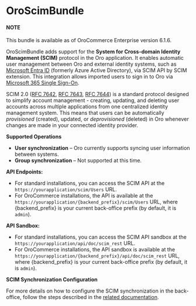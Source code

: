 <a id="bundle-docs-platform-scimbundle"></a>

# OroScimBundle

#### NOTE
This bundle is available as of OroCommerce Enterprise version 6.1.6.

OroScimBundle adds support for the **System for Cross-domain Identity Management (SCIM)** protocol in the Oro application. It enables automatic user management between Oro and external identity systems, such as <a href="https://learn.microsoft.com/en-us/entra/identity/app-provisioning/user-provisioning" target="_blank">Microsoft Entra ID</a> (formerly Azure Active Directory), via SCIM API by SCIM extension. This integration allows imported users to sign in to Oro via [Microsoft 365 Single Sign-On](../../../user/back-office/system/configuration/system/integrations/microsoft-settings/microsoft-single-sign-on.md#user-guide-integrations-microsoft-single-sign-on).

SCIM 2.0 (<a href="https://datatracker.ietf.org/doc/html/rfc7642" target="_blank">RFC 7642</a>, <a href="https://datatracker.ietf.org/doc/html/rfc7643" target="_blank">RFC 7643</a>, <a href="https://datatracker.ietf.org/doc/html/rfc7644" target="_blank">RFC 7644</a>) is a standard protocol designed to simplify account management - creating, updating, and deleting user accounts across multiple applications from one centralized identity management system. This means that users can be automatically *provisioned* (created), updated, or *deprovisioned* (deleted) in Oro whenever changes are made in your connected identity provider.

**Supported Operations**

* **User synchronization** – Oro currently supports syncing user information between systems.
* **Group synchronization** – Not supported at this time.

**API Endpoints:**

* For standard installations, you can access the SCIM API at the `https://yourapplication/scim/Users` URL.
* For OroCommerce installations, the API is available at the `https://yourapplication/{backend_prefix}/scim/Users` URL, where {backend_prefix} is your current back-office prefix (by default, it is `admin`).

**API Sandbox:**

* For standard installations, you can access the SCIM API sandbox at the `https://yourapplication/api/doc/scim_rest` URL.
* For OroCommerce installations, the API sandbox is available at the `https://yourapplication/{backend_prefix}/api/doc/scim_rest` URL, where {backend_prefix} is your current back-office prefix (by default, it is `admin`).

**SCIM Synchronization Configuration**

For more details on how to configure the SCIM synchronization in the back-office, follow the steps described in the [related documentation](../../../user/back-office/system/configuration/system/general-setup/user.md#admin-configuration-user-settings-scim).

<!-- fa-bars = fa-navicon -->
<!-- Ic Tiles is used as Set As Default in saved views, and as tiles in display layout options -->
<!-- IcPencil refers to Rename in Commerce and Inline Editing in CRM -->
<!-- Check mark in the square. -->
<!-- SortDesc is also used as drop-down arrow -->
<!-- A -->
<!-- B -->
<!-- C -->
<!-- D -->
<!-- E -->
<!-- F -->
<!-- G -->
<!-- H -->
<!-- I -->
<!-- L -->
<!-- M -->
<!-- P -->
<!-- R -->
<!-- S -->
<!-- T -->
<!-- U -->
<!-- Z -->
